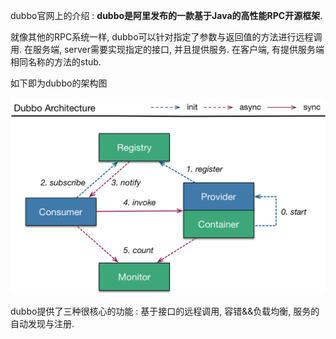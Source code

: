 dubbo官网上的介绍 : **dubbo是阿里发布的一款基于Java的高性能RPC开源框架**.

就像其他的RPC系统一样, dubbo可以针对指定了参数与返回值的方法进行远程调用. 在服务端, server需要实现指定的接口, 并且提供服务. 在客户端, 有提供服务端相同名称的方法的stub.

如下即为dubbo的架构图

![](/images/dubbo流程图.png)

dubbo提供了三种很核心的功能 : 基于接口的远程调用, 容错&&负载均衡, 服务的自动发现与注册.

